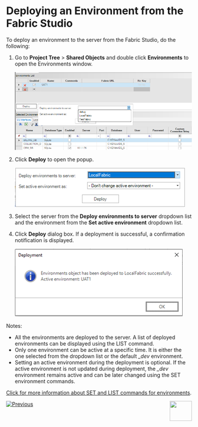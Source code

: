# Deploying an Environment from the Fabric Studio

To deploy an environment to the server from the Fabric Studio, do the following:

1. Go to **Project Tree** > **Shared Objects** and double click **Environments** to open the Environments window.

   ![image](images/25_03_1.png)

2. Click **Deploy** to open the popup.

     ![image](images/25_03_2.png)  

3. Select the server from the **Deploy environments to server** dropdown list and the environment from the **Set active environment** dropdown list. 

4. Click **Deploy** dialog box. If a deployment is successful, a confirmation notification is displayed.

   ![image](images/25_03_3.PNG)

Notes:

* All the environments are deployed to the server. A list of deployed environments can be displayed using the LIST command.
* Only one environment can be active at a specific time. It is either the one selected from the dropdown list or the default *_dev* environment. 
* Setting an active environment during the deployment is optional. If the active environment is not updated during deployment, the *_dev* environment remains active and can be later changed using the SET environment commands.

[Click for more information about SET and LIST commands for environments](/articles/25_environments/05_set_and_list_commands.md).

[![Previous](/articles/images/Previous.png)](02_create_new_environment.md)[<img align="right" width="60" height="54" src="/articles/images/Next.png">](04_offline_deployment.md)
